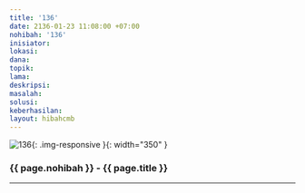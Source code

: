```yaml
---
title: '136'
date: 2136-01-23 11:08:00 +07:00
nohibah: '136'
inisiator:
lokasi:
dana:
topik:
lama:
deskripsi:
masalah:
solusi:
keberhasilan:
layout: hibahcmb
---
```


![136](/static/img/hibahcmb/136.png){: .img-responsive }{: width="350" }

### {{ page.nohibah }} - {{ page.title }}

---
